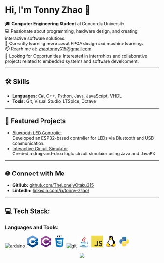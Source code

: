 # Hi, I'm Tonny Zhao 👋

🎓 **Computer Engineering Student** at Concordia University  
💻 Passionate about programming, hardware design, and creating interactive software solutions.  
🌱 Currently learning more about FPGA design and machine learning.  
📫 Reach me at: [zhaotonny315@gmail.com](mailto:zhaotonny315@gmail.com)  
💼 Looking for Opportunities: Interested in internships and collaborative projects related to embedded systems and software development.

---

## 🛠️ Skills
- **Languages:** C#, C++, Python, Java, JavaScript, VHDL  
- **Tools:** Git, Visual Studio, LTSpice, Octave  

---

## 🌟 Featured Projects
- [Bluetooth LED Controller](https://github.com/TheLonelyOtaku315/ESP32-LED-Controller/tree/main)  
  Developed an ESP32-based controller for LEDs via Bluetooth and USB communication.  
- [Interactive Circuit Simulator](https://github.com/)  
  Created a drag-and-drop logic circuit simulator using Java and JavaFX.  

---

## 🌐 Connect with Me
- **GitHub:** [github.com/TheLonelyOtaku315](https://github.com/TheLonelyOtaku315)  
- **LinkedIn:** [linkedin.com/in/tonny-zhao/](https://linkedin.com/in/tonny-zhao/)  

---
## 💻 Tech Stack:

<h3 align="left">Languages and Tools:</h3>
<p align="left"> <a href="https://www.arduino.cc/" target="_blank" rel="noreferrer"> <img src="https://cdn.worldvectorlogo.com/logos/arduino-1.svg" alt="arduino" width="40" height="40"/> </a> <a href="https://www.w3schools.com/cpp/" target="_blank" rel="noreferrer"> <img src="https://raw.githubusercontent.com/devicons/devicon/master/icons/cplusplus/cplusplus-original.svg" alt="cplusplus" width="40" height="40"/> </a> <a href="https://www.w3schools.com/cs/" target="_blank" rel="noreferrer"> <img src="https://raw.githubusercontent.com/devicons/devicon/master/icons/csharp/csharp-original.svg" alt="csharp" width="40" height="40"/> </a> <a href="https://www.w3schools.com/css/" target="_blank" rel="noreferrer"> <img src="https://raw.githubusercontent.com/devicons/devicon/master/icons/css3/css3-original-wordmark.svg" alt="css3" width="40" height="40"/> </a> <a href="https://git-scm.com/" target="_blank" rel="noreferrer"> <img src="https://www.vectorlogo.zone/logos/git-scm/git-scm-icon.svg" alt="git" width="40" height="40"/> </a> <a href="https://www.java.com" target="_blank" rel="noreferrer"> <img src="https://raw.githubusercontent.com/devicons/devicon/master/icons/java/java-original.svg" alt="java" width="40" height="40"/> </a> <a href="https://developer.mozilla.org/en-US/docs/Web/JavaScript" target="_blank" rel="noreferrer"> <img src="https://raw.githubusercontent.com/devicons/devicon/master/icons/javascript/javascript-original.svg" alt="javascript" width="40" height="40"/> </a> <a href="https://www.linux.org/" target="_blank" rel="noreferrer"> <img src="https://raw.githubusercontent.com/devicons/devicon/master/icons/linux/linux-original.svg" alt="linux" width="40" height="40"/> </a> <a href="https://www.python.org" target="_blank" rel="noreferrer"> <img src="https://raw.githubusercontent.com/devicons/devicon/master/icons/python/python-original.svg" alt="python" width="40" height="40"/> </a> </p>

<div align="center">
  <img src="https://github-readme-stats.vercel.app/api/top-langs/?username=TheLonelyOtaku315&theme=prussian&show_icons=true&hide_border=false&layout=compact" />
</div>
